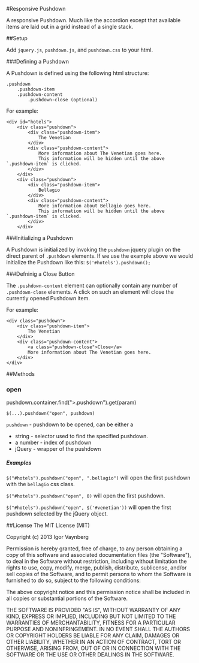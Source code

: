#Responsive Pushdown

A responsive Pushdown. Much like the accordion except that available items are laid out in a grid instead of a single stack.


##Setup

Add `jquery.js`, `pushdown.js`, and `pushdown.css` to your html.

###Defining a Pushdown

A Pushdown is defined using the following html structure:
	
	.pushdown
		.pushdown-item
		.pushdown-content
			.pushdown-close (optional)

For example:

	<div id="hotels">
		<div class="pushdown">
			<div class="pushdown-item">
				The Venetian
			</div>
			<div class="pushdown-content">
				More information about The Venetian goes here.
				This information will be hidden until the above `.pushdown-item` is clicked.
			</div>
		</div>
		<div class="pushdown">
			<div class="pushdown-item">
				Bellagio
			</div>
			<div class="pushdown-content">
				More information about Bellagio goes here.
				This information will be hidden until the above `.pushdown-item` is clicked.
			</div>
		</div>
		
###Initializing a Pushdown

A Pushdown is initialized by invoking the `pushdown` jquery plugin on the direct parent of `.pushdown` elements. If we use the example above we would initialize the Pushdown like this: `$('#hotels').pushdown();`

###Defninig a Close Button

The `.pushdown-content` element can optionally contain any number of `.pushdown-close` elements. A click on such an element will close the currently opened Pushdown item.

For example:

	<div class="pushdown">
		<div class="pushdown-item">
			The Venetian
		</div>
		<div class="pushdown-content">
			<a class="pushdown-close">Close</a>
			More information about The Venetian goes here.
		</div>
	</div>

##Methods
### open
pushdown.container.find(">.pushdown").get(param)

`$(...).pushdown("open", pushdown)`


`pushdown` - pushdown to be opened, can be either a
 
 * string - selector used to find the specified pushdown. 
 * a number - index of pushdown
  * jQuery - wrapper of the pushdown

##### Examples

`$("#hotels").pushdown("open", ".bellagio")` will open the first pushdown with the `bellagio` css class.

`$("#hotels").pushdown("open", 0)` will open the first pushdown.

`$("#hotels").pushdown("open", $('#venetian'))` will open the first pushdown selected by the jQuery object.


##License
The MIT License (MIT)

Copyright (c) 2013 Igor Vaynberg

Permission is hereby granted, free of charge, to any person obtaining a copy
of this software and associated documentation files (the "Software"), to deal
in the Software without restriction, including without limitation the rights
to use, copy, modify, merge, publish, distribute, sublicense, and/or sell
copies of the Software, and to permit persons to whom the Software is
furnished to do so, subject to the following conditions:

The above copyright notice and this permission notice shall be included in
all copies or substantial portions of the Software.

THE SOFTWARE IS PROVIDED "AS IS", WITHOUT WARRANTY OF ANY KIND, EXPRESS OR
IMPLIED, INCLUDING BUT NOT LIMITED TO THE WARRANTIES OF MERCHANTABILITY,
FITNESS FOR A PARTICULAR PURPOSE AND NONINFRINGEMENT. IN NO EVENT SHALL THE
AUTHORS OR COPYRIGHT HOLDERS BE LIABLE FOR ANY CLAIM, DAMAGES OR OTHER
LIABILITY, WHETHER IN AN ACTION OF CONTRACT, TORT OR OTHERWISE, ARISING FROM,
OUT OF OR IN CONNECTION WITH THE SOFTWARE OR THE USE OR OTHER DEALINGS IN
THE SOFTWARE.


